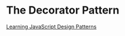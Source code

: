 # The Decorator Pattern

[Learning JavaScript Design Patterns](https://addyosmani.com/resources/essentialjsdesignpatterns/book/#decoratorpatternjavascript)